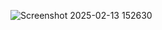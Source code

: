 ![Screenshot 2025-02-13 152630](https://github.com/user-attachments/assets/be69b3bb-9384-4616-96b0-4b4aac2d083d)
